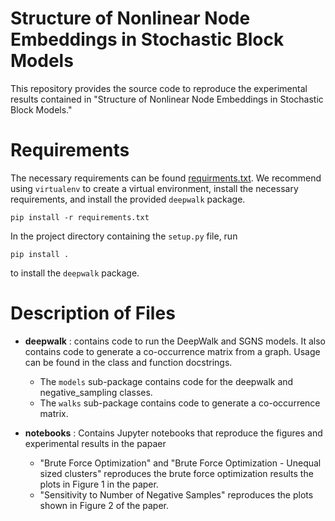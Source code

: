 # Structure of Nonlinear Node Embeddings in Stochastic Block Models
This repository provides the source code to reproduce the experimental results contained in "Structure of Nonlinear Node Embeddings in Stochastic Block Models."

# Requirements

The necessary requirements can be found [requirments.txt](here). We recommend using `virtualenv` to create a virtual environment, install the necessary requirements, and install the provided `deepwalk` package. 

```
pip install -r requirements.txt 
```

In the project directory containing the `setup.py` file, run

```pip install .```

to install the `deepwalk` package.

# Description of Files

* **deepwalk** : contains code to run the DeepWalk and SGNS models. It also contains code to generate a co-occurrence matrix from a graph. Usage can be found in the class and function docstrings.
    * The `models` sub-package contains code for the deepwalk and negative_sampling classes.
    * The `walks` sub-package contains code to generate a co-occurrence matrix.  
    
* **notebooks** : Contains Jupyter notebooks that reproduce the figures and experimental results in the papaer

    * "Brute Force Optimization" and "Brute Force Optimization - Unequal sized clusters" reproduces the brute force optimization results the plots in Figure 1 in the paper.
    * "Sensitivity to Number of Negative Samples" reproduces the plots shown in Figure 2 of the paper.  